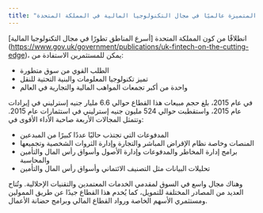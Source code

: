 ```yaml
---
title: "فرص التطور المتميزة عالميًا في مجال التكنولوجيا المالية في المملكة المتحدة"
---
```

انطلاقًا من كون المملكة المتحدة [أسرع المناطق تطورًا في مجال التكنولوجيا المالية] (https://www.gov.uk/government/publications/uk-fintech-on-the-cutting-edge)، يمكن للمستثمرين الاستفادة من:
- الطلب القوي من سوق متطورة
- تميز تكنولوجيا المعلومات والبنية التحتية للنقل
- واحدة من أكبر تجمعات المواهب المالية والتجارية في العالم

في عام 2015، بلغ حجم مبيعات هذا القطاع حوالي 6.6 مليار جنيه إسترليني في إيرادات عام 2015، واستقطبت حوالي 524 مليون جنيه إسترليني في استثمارات عام 2015.
وتتمثل المجالات الأربعة صاحبة الأداء الأقوى في:
- المدفوعات التي تجتذب حاليًا عددًا كبيرًا من المبدعين
- المنصات وخاصة نظام الإقراض المباشر والتجارة وإدارة الثروات الشخصية وتجميعها
- برامج إدارة المخاطر والمدفوعات وإدارة الأصول وأسواق رأس المال والتأمين والمحاسبة
- تحليلات البيانات مثل التصنيف الائتماني وأسواق رأس المال والتأمين

وهناك مجال واسع في السوق لمقدمي الخدمات المعتمدين والتقنيات الإحلالية. وتُتاح العديد من المصادر المختلفة للتمويل، كما يُخدم هذا القطاع جيدًا عن طريق الممولين ومستثمري الأسهم الخاصة ورواد القطاع المالي وبرامج حضانة الأعمال.
